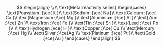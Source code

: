 $$
\begin{align} \\ \\
\text{Metal reactivity series} 
\begin{cases}
\text{Poasstium :}\ce{ K }\\
\text{Sodium :}\ce{ Na }\\
\text{Calcium :}\ce{ Ca }\\
\text{Magnesium :}\ce{ Mg }\\
\text{Aluminium :}\ce{ Al }\\
\text{Zinc :}\ce{ Zn }\\
\text{Iron :}\ce{ Fe }\\
\text{Tin :}\ce{ Sn }\\
\text{Lead :}\ce{ Pb }\\ \\
\text{Hydrogen :}\ce{ H }\\
\text{Copper :}\ce{ Cu }\\
\text{Mercury :}\ce{ Hg }\\
\text{Silver :}\ce{Ag }\\
\text{Platinum :}\ce{ Pt }\\
\text{Gold :}\ce{ Au }
\end{cases}
\end{align}
$$
